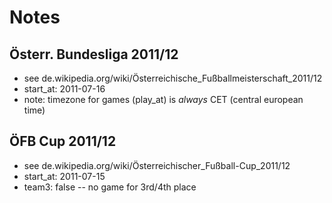 # Notes

## Österr. Bundesliga 2011/12

- see de.wikipedia.org/wiki/Österreichische_Fußballmeisterschaft_2011/12
- start_at: 2011-07-16
- note: timezone for games (play_at) is *always* CET (central european time)


## ÖFB Cup 2011/12

- see de.wikipedia.org/wiki/Österreichischer_Fußball-Cup_2011/12
- start_at: 2011-07-15
- team3: false       -- no game for 3rd/4th place
